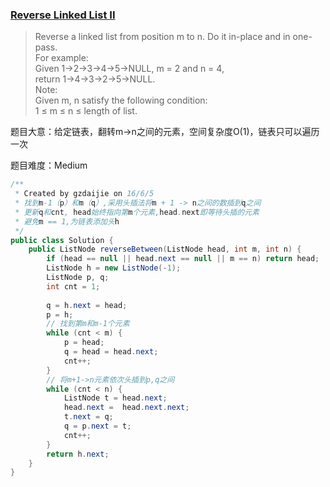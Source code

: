 ### [Reverse Linked List II](https://leetcode.com/problems/reverse-linked-list-ii/)

> Reverse a linked list from position m to n. Do it in-place and in one-pass. <br/>
> For example: <br/>
> Given 1->2->3->4->5->NULL, m = 2 and n = 4, <br/>
> return 1->4->3->2->5->NULL. <br/>
> Note: <br/>
> Given m, n satisfy the following condition: <br/>
> 1 ≤ m ≤ n ≤ length of list.

题目大意：给定链表，翻转m->n之间的元素，空间复杂度O(1)，链表只可以遍历一次

题目难度：Medium

```java
/**
 * Created by gzdaijie on 16/6/5
 * 找到m-1（p）和m（q）,采用头插法将m + 1 -> n之间的数插到q之间
 * 更新q和cnt, head始终指向第m个元素,head.next即等待头插的元素
 * 避免m == 1,为链表添加头h
 */
public class Solution {
    public ListNode reverseBetween(ListNode head, int m, int n) {
        if (head == null || head.next == null || m == n) return head;
        ListNode h = new ListNode(-1);
        ListNode p, q;
        int cnt = 1;
        
        q = h.next = head;
        p = h;
        // 找到第m和m-1个元素
        while (cnt < m) {
            p = head;
            q = head = head.next;
            cnt++;
        }
        // 将m+1->n元素依次头插到p,q之间
        while (cnt < n) {
            ListNode t = head.next;
            head.next =  head.next.next;
            t.next = q;
            q = p.next = t;
            cnt++;
        }
        return h.next;
    }
}
```